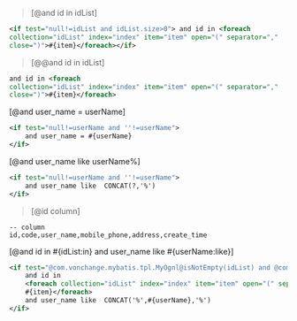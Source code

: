 
> [@and id in idList]
``` xml
<if test="null!=idList and idList.size>0"> and id in <foreach
collection="idList" index="index" item="item" open="(" separator=","
close=")">#{item}</foreach></if>
```

> [@@and id in idList]

``` xml
and id in <foreach
collection="idList" index="index" item="item" open="(" separator=","
close=")">#{item}</foreach>
```

[@and user_name = userName]
```xml
<if test="null!=userName and ''!=userName"> 
    and user_name = #{userName} 
</if>
```
[@and user_name like userName%]
```xml
<if test="null!=userName and ''!=userName">
    and user_name like  CONCAT(?,'%')
</if>
```

> [@id column]

```
-- column
id,code,user_name,mobile_phone,address,create_time
```

[@and id in #{idList:in} and user_name like #{userName:like}]
```xml
<if test="@com.vonchange.mybatis.tpl.MyOgnl@isNotEmpty(idList) and @com.vonchange.mybatis.tpl.MyOgnl@isNotEmpty(userName) "> 
    and id in 
    <foreach collection="idList" index="index" item="item" open="(" separator="," close=")">
    #{item}</foreach> 
    and user_name like  CONCAT('%',#{userName},'%')  
</if>
```
